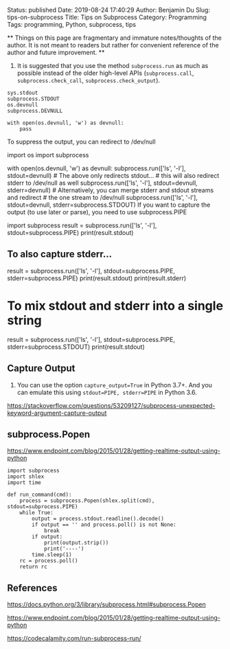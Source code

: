 Status: published
Date: 2019-08-24 17:40:29
Author: Benjamin Du
Slug: tips-on-subprocess
Title: Tips on Subprocess
Category: Programming
Tags: programming, Python, subprocess, tips

**
Things on this page are fragmentary and immature notes/thoughts of the author.
It is not meant to readers but rather for convenient reference of the author and future improvement.
**

1. It is suggested that you use the method `subprocess.run` as much as possible 
  instead of the older high-level APIs (`subprocess.call`, `subprocess.check_call`, `subprocess.check_output`).
```
sys.stdout
subprocess.STDOUT
os.devnull
subprocess.DEVNULL

with open(os.devnull, 'w') as devnull:
    pass
```

To suppress the output, you can redirect to /dev/null

import os
import subprocess

with open(os.devnull, 'w') as devnull:
    subprocess.run(['ls', '-l'], stdout=devnull)
    # The above only redirects stdout...
    # this will also redirect stderr to /dev/null as well
    subprocess.run(['ls', '-l'], stdout=devnull, stderr=devnull)
    # Alternatively, you can merge stderr and stdout streams and redirect
    # the one stream to /dev/null
    subprocess.run(['ls', '-l'], stdout=devnull, stderr=subprocess.STDOUT)
If you want to capture the output (to use later or parse), you need to use subprocess.PIPE

import subprocess
result = subprocess.run(['ls', '-l'], stdout=subprocess.PIPE)
print(result.stdout)

## To also capture stderr...

result = subprocess.run(['ls', '-l'], stdout=subprocess.PIPE, stderr=subprocess.PIPE)
print(result.stdout)
print(result.stderr)

# To mix stdout and stderr into a single string
result = subprocess.run(['ls', '-l'], stdout=subprocess.PIPE, stderr=subprocess.STDOUT)
print(result.stdout)

## Capture Output

1. You can use the option `capture_output=True` in Python 3.7+.
  And you can emulate this using `stdout=PIPE, stderr=PIPE` in Python 3.6.
  

https://stackoverflow.com/questions/53209127/subprocess-unexpected-keyword-argument-capture-output

## subprocess.Popen

https://www.endpoint.com/blog/2015/01/28/getting-realtime-output-using-python

```
import subprocess
import shlex
import time

def run_command(cmd):
    process = subprocess.Popen(shlex.split(cmd), stdout=subprocess.PIPE)
    while True:
        output = process.stdout.readline().decode()
        if output == '' and process.poll() is not None:
            break
        if output:
            print(output.strip())
            print('----')
        time.sleep(1)
    rc = process.poll()
    return rc
```


## References 

https://docs.python.org/3/library/subprocess.html#subprocess.Popen

https://www.endpoint.com/blog/2015/01/28/getting-realtime-output-using-python

https://codecalamity.com/run-subprocess-run/
